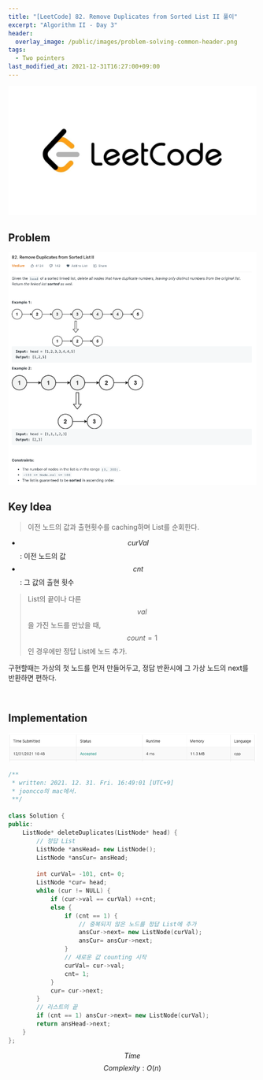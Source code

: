 ```yaml
---
title: "[LeetCode] 82. Remove Duplicates from Sorted List II 풀이"
excerpt: "Algorithm II - Day 3"
header:
  overlay_image: /public/images/problem-solving-common-header.png
tags:
  - Two pointers
last_modified_at: 2021-12-31T16:27:00+09:00
---
```

<a href="https://leetcode.com/">
    <img src="/public/images/leetcode-logo.jpeg"/>
</a>

## Problem
<a href="https://leetcode.com/problems/remove-duplicates-from-sorted-list-ii/">
    <img src="/public/images/leetcode-82.png"/>
</a>

<br/>

## Key Idea

> 이전 노드의 값과 출현횟수를 caching하며 List를 순회한다.

- $$curVal$$: 이전 노드의 값
- $$cnt$$: 그 값의 출현 횟수

> List의 끝이나 다른 $$val$$을 가진 노드를 만났을 때, $$count = 1$$인 경우에만 정답 List에 노드 추가.

구현할때는 가상의 첫 노드를 먼저 만들어두고, 정답 반환시에 그 가상 노드의 next를 반환하면 편하다.

<br/>

## Implementation
<img src="/public/images/leetcode-82-result.png"/>

```cpp
/**
 * written: 2021. 12. 31. Fri. 16:49:01 [UTC+9]
 * jooncco의 mac에서.
 **/

class Solution {
public:
    ListNode* deleteDuplicates(ListNode* head) {
        // 정답 List
        ListNode *ansHead= new ListNode();
        ListNode *ansCur= ansHead;
        
        int curVal= -101, cnt= 0;
        ListNode *cur= head;
        while (cur != NULL) {
            if (cur->val == curVal) ++cnt;
            else {
                if (cnt == 1) {
                    // 중복되지 않은 노드를 정답 List에 추가
                    ansCur->next= new ListNode(curVal);
                    ansCur= ansCur->next;
                }
                // 새로운 값 counting 시작
                curVal= cur->val;
                cnt= 1;
            }
            cur= cur->next;
        }
        // 리스트의 끝
        if (cnt == 1) ansCur->next= new ListNode(curVal);
        return ansHead->next;
    }
};

```

$$ Time $$ $$ Complexity: O(n) $$